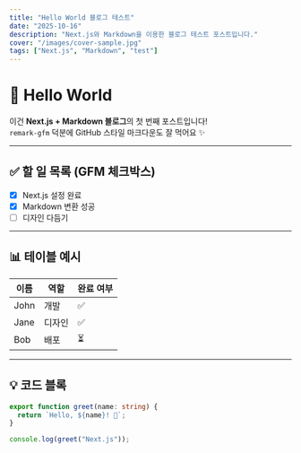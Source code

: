 ```yaml
---
title: "Hello World 블로그 테스트"
date: "2025-10-16"
description: "Next.js와 Markdown을 이용한 블로그 테스트 포스트입니다."
cover: "/images/cover-sample.jpg"
tags: ["Next.js", "Markdown", "test"]
---
```


# 👋 Hello World

이건 **Next.js + Markdown 블로그**의 첫 번째 포스트입니다!  
`remark-gfm` 덕분에 GitHub 스타일 마크다운도 잘 먹어요 ✨

---

## ✅ 할 일 목록 (GFM 체크박스)

- [x] Next.js 설정 완료
- [x] Markdown 변환 성공
- [ ] 디자인 다듬기

---

## 📊 테이블 예시

| 이름 | 역할   | 완료 여부 |
| ---- | ------ | --------- |
| John | 개발   | ✅        |
| Jane | 디자인 | ✅        |
| Bob  | 배포   | ⏳        |

---

## 💡 코드 블록

```ts
export function greet(name: string) {
  return `Hello, ${name}! 👋`;
}

console.log(greet("Next.js"));
```
